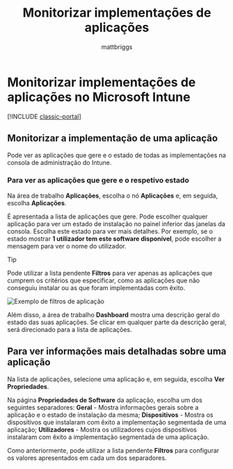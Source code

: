 ﻿---
title: Monitorizar implementações de aplicações
description: Saiba como monitorizar aplicações implementadas com o Intune.
keywords: ''
author: mattbriggs
ms.author: mabrigg
manager: angrobe
ms.date: 11/10/2016
ms.topic: article
ms.prod: ''
ms.service: microsoft-intune
ms.technology: ''
ms.assetid: 5daad56d-71c8-455b-8a55-f8b33e279a8a
ROBOTS: NOINDEX,NOFOLLOW
ms.reviewer: mghadial
ms.suite: ems
ms.custom: intune-classic
ms.openlocfilehash: f583dba7e5ade0e06bc68589623558de0de667c8
ms.sourcegitcommit: 5eba4bad151be32346aedc7cbb0333d71934f8cf
ms.translationtype: HT
ms.contentlocale: pt-PT
ms.lasthandoff: 04/16/2018
---
# <a name="monitor-app-deployments-in-microsoft-intune"></a>Monitorizar implementações de aplicações no Microsoft Intune

[!INCLUDE [classic-portal](../includes/classic-portal.md)]

## <a name="monitor-an-app-deployment"></a>Monitorizar a implementação de uma aplicação
Pode ver as aplicações que gere e o estado de todas as implementações na consola de administração do Intune. <!---App status is displayed in real-time. You don't have to wait for the device to check-in before you can see this.--->

### <a name="to-view-apps-that-you-manage-and-their-status"></a>Para ver as aplicações que gere e o respetivo estado
Na área de trabalho **Aplicações**, escolha o nó **Aplicações** e, em seguida, escolha **Aplicações**.

É apresentada a lista de aplicações que gere. Pode escolher qualquer aplicação para ver um estado de instalação no painel inferior das janelas da consola. Escolha este estado para ver mais detalhes. Por exemplo, se o estado mostrar **1 utilizador tem este software disponível**, pode escolher a mensagem para ver o nome do utilizador.

> [!TIP]
> Pode utilizar a lista pendente **Filtros** para ver apenas as aplicações que cumprem os critérios que especificar, como as aplicações que não conseguiu instalar ou as que foram implementadas com êxito.
>
> ![Exemplo de filtros de aplicação](./media/app-filters.png)

Além disso, a área de trabalho **Dashboard** mostra uma descrição geral do estado das suas aplicações. Se clicar em qualquer parte da descrição geral, será direcionado para a lista de aplicações.

## <a name="to-view-more-detailed-information-about-an-app"></a>Para ver informações mais detalhadas sobre uma aplicação
Na lista de aplicações, selecione uma aplicação e, em seguida, escolha **Ver Propriedades**.

Na página **Propriedades de Software** da aplicação, escolha um dos seguintes separadores: **Geral** - Mostra informações gerais sobre a aplicação e o estado de instalação da mesma; **Dispositivos** - Mostra os dispositivos que instalaram com êxito a implementação segmentada de uma aplicação; **Utilizadores** - Mostra os utilizadores cujos dispositivos instalaram com êxito a implementação segmentada de uma aplicação.

Como anteriormente, pode utilizar a lista pendente **Filtros** para configurar os valores apresentados em cada um dos separadores.
